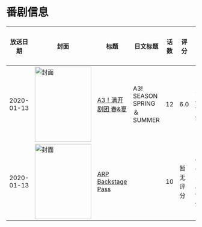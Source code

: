 # 番剧信息

|放送日期|封面|标题|日文标题|话数|评分|评分人数|
|---|---|---|---|---|---|---|
|2020-01-13|<img src="//lain.bgm.tv/pic/cover/c/ee/f0/273551_kAZgw.jpg" alt="封面" style="width:150px;height:200px;object-fit:cover;">|[A3！满开剧团 春&夏](https://bangumi.tv/subject/273551)|A3! SEASON SPRING ＆ SUMMER|12|6.0|125人评分|
|2020-01-13|<img src="//lain.bgm.tv/pic/cover/c/bf/4a/285441_J3YmZ.jpg" alt="封面" style="width:150px;height:200px;object-fit:cover;">|[ARP Backstage Pass](https://bangumi.tv/subject/285441)||10|暂无评分|少于10人评分|
